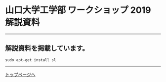 # 山口大学工学部 ワークショップ 2019  解説資料


---

## 解説資料を掲載しています。

```
sudo apt-get install sl
```

---

[トップページへ](https://yu-workshop2019.github.io/)
